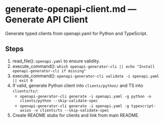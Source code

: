 # generate-openapi-client.md — Generate API Client

Generate typed clients from openapi.yaml for Python and TypeScript.

## Steps
1) read_file(): `openapi.yaml` to ensure validity.
2) execute_command(): `which openapi-generator-cli || echo "Install openapi-generator-cli if missing"`
3) execute_command(): `openapi-generator-cli validate -i openapi.yaml || exit 0`
4) If valid, generate Python client into `clients/python/` and TS into `clients/ts/`:
   - `openapi-generator-cli generate -i openapi.yaml -g python -o clients/python --skip-validate-spec`
   - `openapi-generator-cli generate -i openapi.yaml -g typescript-axios -o clients/ts --skip-validate-spec`
5) Create README stubs for clients and link from main README.

